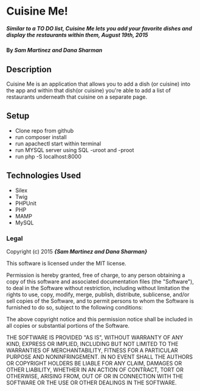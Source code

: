 # Cuisine Me!

##### _Similar to a TO DO list, Cuisine Me lets you add your favorite dishes and display the restaurants within them, August 19th, 2015_

#### By _**Sam Martinez and Dana Sharman**_

## Description

Cuisine Me is an application that allows you to add a dish (or cuisine) into the app and within that dish(or cuisine) you're able to add a list of restaurants underneath that cuisine on a separate page.

## Setup

* Clone repo from github
* run composer install
* run apachectl start within terminal
* run MYSQL server using SQL -uroot and -proot
* run php -S localhost:8000


## Technologies Used

- Silex
- Twig
- PHPUnit
- PHP
- MAMP
- MySQL


### Legal


Copyright (c) 2015 **_{Sam Martinez and Dana Sharman}_**

This software is licensed under the MIT license.

Permission is hereby granted, free of charge, to any person obtaining a copy
of this software and associated documentation files (the "Software"), to deal
in the Software without restriction, including without limitation the rights
to use, copy, modify, merge, publish, distribute, sublicense, and/or sell
copies of the Software, and to permit persons to whom the Software is
furnished to do so, subject to the following conditions:

The above copyright notice and this permission notice shall be included in
all copies or substantial portions of the Software.

THE SOFTWARE IS PROVIDED "AS IS", WITHOUT WARRANTY OF ANY KIND, EXPRESS OR
IMPLIED, INCLUDING BUT NOT LIMITED TO THE WARRANTIES OF MERCHANTABILITY,
FITNESS FOR A PARTICULAR PURPOSE AND NONINFRINGEMENT. IN NO EVENT SHALL THE
AUTHORS OR COPYRIGHT HOLDERS BE LIABLE FOR ANY CLAIM, DAMAGES OR OTHER
LIABILITY, WHETHER IN AN ACTION OF CONTRACT, TORT OR OTHERWISE, ARISING FROM,
OUT OF OR IN CONNECTION WITH THE SOFTWARE OR THE USE OR OTHER DEALINGS IN
THE SOFTWARE.
